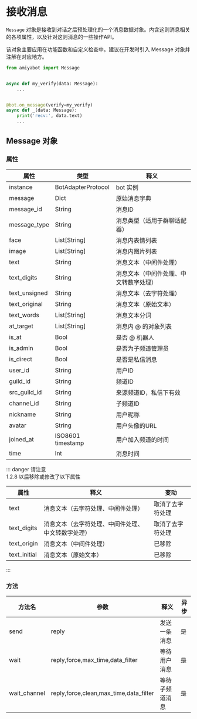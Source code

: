# 接收消息

`Message` 对象是接收到对话之后预处理化的一个消息数据对象。内含这则消息相关的各项属性，以及针对这则消息的一些操作API。

该对象主要应用在功能函数和自定义检查中。建议在开发时引入 Message 对象并注解在对应地方。

```python {1}
from amiyabot import Message


async def my_verify(data: Message):
    ...


@bot.on_message(verify=my_verify)
async def _(data: Message):
    print('recv:', data.text)
    ...
```

## Message 对象

### 属性

| 属性            | 类型                 | 释义                  |
|---------------|--------------------|---------------------|
| instance      | BotAdapterProtocol | bot 实例              |
| message       | Dict               | 原始消息字典              |
| message_id    | String             | 消息ID                |
| message_type  | String             | 消息类型（适用于群聊适配器）      |
| face          | List\[String]      | 消息内表情列表             |
| image         | List\[String]      | 消息内图片列表             |
| text          | String             | 消息文本（中间件处理）         |
| text_digits   | String             | 消息文本（中间件处理、中文转数字处理） |
| text_unsigned | String             | 消息文本（去字符处理）         |
| text_original | String             | 消息文本（原始文本）          |
| text_words    | List\[String]      | 消息文本分词              |
| at_target     | List\[String]      | 消息内 @ 的对象列表         |
| is_at         | Bool               | 是否 @ 机器人            |
| is_admin      | Bool               | 是否为子频道管理员           |
| is_direct     | Bool               | 是否是私信消息             |
| user_id       | String             | 用户ID                |
| guild_id      | String             | 频道ID                |
| src_guild_id  | String             | 来源频道ID，私信下有效        |
| channel_id    | String             | 子频道ID               |
| nickname      | String             | 用户昵称                |
| avatar        | String             | 用户头像的URL            |
| joined_at     | ISO8601 timestamp  | 用户加入频道的时间           |
| time          | Int                | 消息时间                |

::: danger 请注意<br>
1.2.8 以后移除或修改了以下属性

| 属性           | 释义                        | 变动       |
|--------------|---------------------------|----------|
| text         | 消息文本（去字符处理、中间件处理）         | 取消了去字符处理 |
| text_digits  | 消息文本（去字符处理、中间件处理、中文转数字处理） | 取消了去字符处理 |
| text_origin  | 消息文本（中间件处理）               | 已移除      |
| text_initial | 消息文本（原始文本）                | 已移除      |

:::

### 方法

| 方法名          | 参数                                     | 释义      | 异步  |
|--------------|----------------------------------------|---------|-----|
| send         | reply                                  | 发送一条消息  | 是   |
| wait         | reply,force,max_time,data_filter       | 等待用户消息  | 是   |
| wait_channel | reply,force,clean,max_time,data_filter | 等待子频道消息 | 是   |

